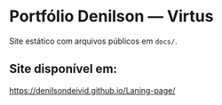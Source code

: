 # Portfólio Denilson — Virtus

 Site estático com arquivos públicos em `docs/`.

## Site disponível em:
https://denilsondeivid.github.io/Laning-page/
